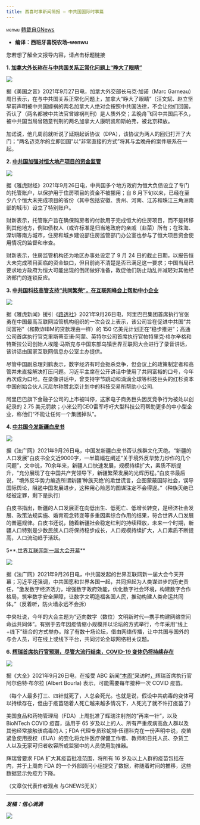 ```yaml
---
title: 西喜时事新闻简报 — 中共国国际时事篇
---
```

`wenwu` [轉載自GNews](https://gnews.org/zh-hans/1557472/)

- **编译：西班牙喜悦农场–wenwu**


您若想了解全文报导内容，请点击标题链接

**1. [加拿大外长称在与中共国关系正常化问题上“睁大了眼睛”](https://www.voachinese.com/a/canada-fm-says-eyes-wide-open-when-it-comes-to-normalizing-china-ties/6246324.html)**

![](https://assets.gnews.org/wp-content/uploads/2021/09/unnamed-2021-09-27T092656.278.png)

据《美国之音》2021年9月27日电，加拿大外交部长马克·加诺（Marc Garneau）周日表示，在与中共国关系正常化问题上，加拿大“睁大了眼睛”（汪文斌、赵立坚早前声明被中共国嫁祸的两名加拿大人绝对会按照中共国法律，不会让他们回国，否认了（两名都被中共法官曾嫁祸判刑）是人质外交；孟晚舟飞回中共国后不久，被中共国当局曾随意判刑的两名加拿大人康明凯和斯帕弗，被北京释放。

加诺说，他几周前就听说了延期起诉协议（DPA），该协议为两人的回归打开了大门；“两名迈克尔的立即回国”以“非常直接的方式”将其与孟晚舟的案件联系在一起。

**2. [中共国加强对恒大地产项目的资金监管](https://finance.yahoo.com/news/china-steps-funding-oversight-evergrande-043937864.html)**

![](https://assets.gnews.org/wp-content/uploads/2021/09/tempsnip142.png)

据《雅虎财经》2021年9月26日电，中共国多个地方政府为恒大负债设立了专门的托管账户，以保护用于住房项目的资金不被挪用；自 8 月下旬以来，已经在至少八个恒大未完成项目的省份（其中包括安徽、贵州、河南、江苏和珠江三角洲南部的城市）设立了特别账户。

财新表示，托管账户旨在确保购房者的付款用于完成恒大的住房项目，而不是转移到其他地方，例如债权人（或许标准是归当地政府的亲戚（韭菜）所有；在珠海、深圳等南方城市，住房和城乡建设部住房监管部门办公室也参与了恒大项目资金使用情况的监督和审查。

财新表示，住房监管机构还为地区办事处设定了 9 月 24 日的截止日期，以报告恒大未完成项目面临的资金缺口，但目前尚不清楚是否已满足这一要求；中国当局已要求地方政府为恒大可能出现的倒闭做好准备，敦促他们防止动乱并减轻对其他经济部门的连锁反应。

**3. [中共国科技高管支持“共同繁荣”，在互联网峰会上帮助中小企业](https://news.yahoo.com/chinese-tech-execs-support-common-075153075.html)**

![](https://assets.gnews.org/wp-content/uploads/2021/09/unnamed-2021-09-27T093044.962.png)

据《雅虎新闻》援引《[路透社](https://www.reuters.com/world/china/china-crackdown-wipes-hundreds-billions-off-top-companies-values-2021-09%20-13)》2021年9月26日电，阿里巴巴集团首席执行官张勇在中国最高互联网监管机构组织的一次会议上表示，该公司旨在促进中共国“共同富裕”（和欺诈IBM的贷款理由一样）的 150 亿美元计划正在“稳步推进”；高通公司首席执行官克里斯蒂亚诺·阿蒙、英特尔公司首席执行官帕特里克·格尔辛格和特斯拉公司创始人埃隆·马斯克与中国东部乌镇世界互联网大会进行了录音讲话，该讲话由国家互联网信息办公室主办提供。

尽管中国副总理刘鹤表示，数字经济有时会扼杀竞争，但会议上的政策制定者和高管并未直接解决打压问题。习近平主席在公开讲话中使用了共同富裕的口号，今年再次成为口号。在录像讲话中，曾支持字节跳动和滴滴全球等科技巨头的红杉资本中国创始合伙人沉尼尔称赞北京计划中的科技交易所帮助小公司.

阿里巴巴旗下金融子公司的上市被叫停，这家电子商务巨头因反竞争行为被处以创纪录的 2.75 美元罚款；小米公司CEO雷军呼吁大型科技公司帮助更多的中小型企业，称他们“不能让任何一个集团掉队”。

**4. [中共国今发新疆白皮书](https://www.rfi.fr/cn/%E4%B8%AD%E5%9B%BD/20210926-%E4%B8%AD%E5%9B%BD%E4%BB%8A%E5%8F%91%E6%96%B0%E7%96%86%E7%99%BD%E7%9A%AE%E4%B9%A6)**

![](https://assets.gnews.org/wp-content/uploads/2021/09/unnamed-2021-09-27T093226.459.png)

据《法广网》2021年9月26日电，中国发新疆白皮书否认族群文化灭绝。“新疆的人口发展”白皮书全文近9000字，一半篇幅在阐述“关于境外反华势力炒作的几个问题”，文中说，70余年来，新疆人口快速发展，规模持续扩大，素质不断提升，“充分展现了在中国共产党领导下，新疆繁荣发展的光辉历程。”白皮书最后说，“境外反华势力编造所谓新疆’种族灭绝’的欺世谎言，企图蒙蔽国际社会，误导国际舆论，阻遏中国发展进步，这种用心险恶的图谋注定不会得逞。”（种族灭绝已经被定罪，剩下是执行）

白皮书指出，新疆的人口发展正在向低出生、低死亡、低增长转变，是经济社会发展、政策法规实施、婚育观念转变等多重因素综合作用的结果，符合世界人口发展的普遍规律。白皮书还说，随着新疆社会稳定红利的持续释放，未来一个时期，新疆人口特别是少数民族人口将保持稳步成长，人口规模持续扩大，人口素质不断提高，人口流动趋于活跃。

5**.[世界互联网新一届大会开幕](https://www.rfi.fr/cn/%E4%B8%AD%E5%9B%BD/20210926-%E4%B8%96%E7%95%8C%E4%BA%92%E8%81%94%E7%BD%91%E6%96%B0%E4%B8%80%E5%B1%8A%E5%A4%A7%E4%BC%9A%E5%BC%80%E5%B9%95)**

![](https://assets.gnews.org/wp-content/uploads/2021/09/unnamed-2021-09-27T094229.938.png)

据《法广网》2021年9月26日电，中共国发起的世界互联网新一届大会今天开幕；习近平还强调，中共国愿和世界各国一起，共同担起为人类谋进步的历史责任，“激发数字经济活力，增强数字政府效能，优化数字社会环境，构建数字合作格局，筑牢数字安全屏障，让数字文明造福各国人民，推动构建人类命运共同体。”（反着听，防火墙永远不会拆）

中央社说，今年的大会主题为“迈向数字（数位）文明新时代—携手构建网络空间命运共同体”。有别于去年因疫情缩小规模并以论坛的方式举行，今年采用“线上+线下”结合的方式举办。除了有数十场论坛，借由网络传播，让中共国与国外的与会人员，可在线上或线下平台，共同讨论全球网络相关议题。

**6. [辉瑞首席执行官预测，尽管大流行结束，COVID-19 变体仍将持续存在](https://www.newsmax.com/newsfront/pfizer-covid-vaccinations/2021/09/26/id/1037963/)**

![](https://assets.gnews.org/wp-content/uploads/2021/09/unnamed-2021-09-27T094340.181.png)

据《大全》2021年9月26日电，在接受 ABC 新闻[“本周”](https://abcnews.go.com/ThisWeek)采访时[，](https://abcnews.go.com/ThisWeek)辉瑞首席执行官阿尔伯特·布尔拉 (Albert Bourla) 表示，可能需要每年接种一次 COVID 疫苗。

（每个人最多打三、四针就死了，人总会死光。也就是说，假设中共病毒的变体可以持续存在，但由于疫苗随着人死亡越来越多情况下，人死光了就不许打疫苗了）

美国食品和药物管理局（FDA）上周批准了辉瑞注射剂的“再来一针”，以及 BioNTech COVID 疫苗，适用于 65 岁及以上的人、所有严重疾病高危人群以及其他经常接触该病毒的人；FDA 代理专员珍妮特·伍德科克在一份声明中说，疫苗紧急使用授权（EUA）的变化将允许医疗保健工作者、教师和日托人员、杂货工人以及无家可归者收容所或监狱中的人员使用助推器。

辉瑞曾要求 FDA 扩大其疫苗批准范围，将所有 16 岁及以上人群的疫苗包括在内，并于上周向 FDA 的一个外部顾问小组提交了数据，称随着时间的推移，这些数据显示免疫力下降。

（文章仅代表作者观点 与GNEWS无关）

* * *

***发稿：信心满满***

![](https://assets.gnews.org/wp-content/uploads/2021/09/GNEWS_CH.-2.jpeg)

